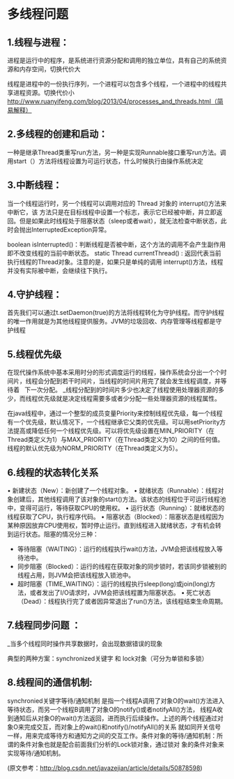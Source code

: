 # 多线程问题

## 1.线程与进程：
进程是运行中的程序，是系统进行资源分配和调用的独立单位，具有自己的系统资源和内存空间，切换代价大

线程是进程中的一份执行序列，一个进程可以包含多个线程，一个进程中的线程共享进程资源。切换代价小
http://www.ruanyifeng.com/blog/2013/04/processes_and_threads.html（简易解释）

## 2.多线程的创建和启动：
一种是继承Thread类重写run方法，另一种是实现Runnable接口重写run方法。调用start（）方法将线程设置为可运行状态，什么时候执行由操作系统决定

## 3.中断线程：
 当一个线程运行时，另一个线程可以调用对应的 Thread 对象的 interrupt()方法来中断它，该 方法只是在目标线程中设置一个标志，表示它已经被中断，并立即返回。但是如果此时线程处于阻塞状态（sleep或者wait），就无法检查中断状态，此时会抛出InterruptedException异常。

boolean isInterrupted()：判断线程是否被中断，这个方法的调用不会产生副作用即不改变线程的当前中断状态。
static Thread currentThread() : 返回代表当前执行线程的Thread对象。注意的是，如果只是单纯的调用 interrupt()方法，线程并没有实际被中断，会继续往下执行。

## 4.守护线程：
首先我们可以通过t.setDaemon(true)的方法将线程转化为守护线程。而守护线程的唯一作用就是为其他线程提供服务。JVM的垃圾回收、内存管理等线程都是守护线程

## 5.线程优先级
在现代操作系统中基本采用时分的形式调度运行的线程，操作系统会分出一个个时间片，线程会分配到若干时间片，当线程的时间片用完了就会发生线程调度，并等待着   下一次分配。
_线程分配到的时间片多少也决定了线程使用处理器资源的多少，而线程优先级就是决定线程需要多或者少分配一些处理器资源的线程属性。

在java线程中，通过一个整型的成员变量Priority来控制线程优先级，每一个线程有一个优先级，默认情况下，一个线程继承它父类的优先级。可以用setPriority方法提高或降低任何一个线程优先级。可以将优先级设置在MIN_PRIORITY（在Thread类定义为1）与MAX_PRIORITY（在Thread类定义为10）之间的任何值。线程的默认优先级为NORM_PRIORITY（在Thread类定义为5）。

## 6.线程的状态转化关系
>
•	新建状态（New）：新创建了一个线程对象。
•	就绪状态（Runnable）：线程对象创建后，其他线程调用了该对象的start()方法。该状态的线程位于可运行线程池中，变得可运行，等待获取CPU的使用权。
•	运行状态（Running）：就绪状态的线程获取了CPU，执行程序代码。
•	阻塞状态（Blocked）：阻塞状态是线程因为某种原因放弃CPU使用权，暂时停止运行。直到线程进入就绪状态，才有机会转到运行状态。阻塞的情况分三种：
  - 等待阻塞（WAITING）：运行的线程执行wait()方法，JVM会把该线程放入等待池中。
  - 同步阻塞（Blocked）：运行的线程在获取对象的同步锁时，若该同步锁被别的线程占用，则JVM会把该线程放入锁池中。
  - 超时阻塞（TIME_WAITING）：运行的线程执行sleep(long)或join(long)方法，或者发出了I/O请求时，JVM会把该线程置为阻塞状态。
•	死亡状态（Dead）：线程执行完了或者因异常退出了run()方法，该线程结束生命周期。


## 7.线程同步问题 ：
_当多个线程同时操作共享数据时，会出现数据错误的现象

典型的两种方案：synchronized关键字 和 lock对象（可分为单锁和多锁）

## 8.线程间的通信机制:
synchronied关键字等待/通知机制 是指一个线程A调用了对象O的wait()方法进入等待状态，而另一个线程B调用了对象O的notify()或者notifyAll()方法，
线程A收到通知后从对象O的wait()方法返回，进而执行后续操作。上述的两个线程通过对象O来完成交互，而对象上的wait()和notify()/notifyAll()的关系
就如同开关信号一样，用来完成等待方和通知方之间的交互工作。条件对象的等待/通知机制：所谓的条件对象也就是配合前面我们分析的Lock锁对象，通过锁对
象的条件对象来实现等待/通知机制。

(原文参考：http://blog.csdn.net/javazejian/article/details/50878598)
